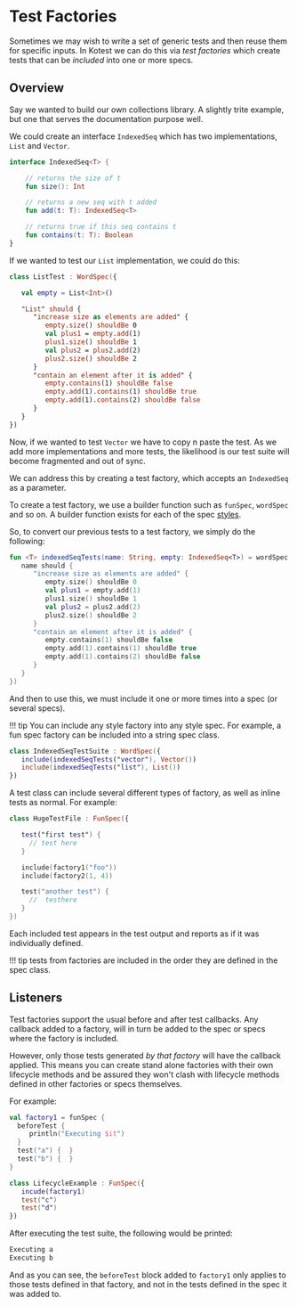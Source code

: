 Test Factories
===================

Sometimes we may wish to write a set of generic tests and then reuse them for specific inputs. In Kotest we can do this via _test factories_ which create tests that can be _included_ into one or more specs.

## Overview

Say we wanted to build our own collections library. A slightly trite example, but one that serves the documentation purpose well.

We could create an interface `IndexedSeq` which has two implementations, `List` and `Vector`.

```kotlin
interface IndexedSeq<T> {

    // returns the size of t
    fun size(): Int

    // returns a new seq with t added
    fun add(t: T): IndexedSeq<T>

    // returns true if this seq contains t
    fun contains(t: T): Boolean
}
```

If we wanted to test our `List` implementation, we could do this:

```kotlin
class ListTest : WordSpec({

   val empty = List<Int>()

   "List" should {
      "increase size as elements are added" {
         empty.size() shouldBe 0
         val plus1 = empty.add(1)
         plus1.size() shouldBe 1
         val plus2 = plus2.add(2)
         plus2.size() shouldBe 2
      }
      "contain an element after it is added" {
         empty.contains(1) shouldBe false
         empty.add(1).contains(1) shouldBe true
         empty.add(1).contains(2) shouldBe false
      }
   }
})
```

Now, if we wanted to test `Vector` we have to copy n paste the test. As we add more implementations and more tests, the likelihood is our test suite will become fragmented and out of sync.

We can address this by creating a test factory, which accepts an `IndexedSeq` as a parameter.

To create a test factory, we use a builder function such as `funSpec`, `wordSpec` and so on. A builder function exists for each of the spec [styles](styles.md).

So, to convert our previous tests to a test factory, we simply do the following:

```kotlin
fun <T> indexedSeqTests(name: String, empty: IndexedSeq<T>) = wordSpec {
   name should {
      "increase size as elements are added" {
         empty.size() shouldBe 0
         val plus1 = empty.add(1)
         plus1.size() shouldBe 1
         val plus2 = plus2.add(2)
         plus2.size() shouldBe 2
      }
      "contain an element after it is added" {
         empty.contains(1) shouldBe false
         empty.add(1).contains(1) shouldBe true
         empty.add(1).contains(2) shouldBe false
      }
   }
})
```

And then to use this, we must include it one or more times into a spec (or several specs).

!!! tip
    You can include any style factory into any style spec. For example, a fun spec factory can be included into a string spec class.

```kotlin
class IndexedSeqTestSuite : WordSpec({
   include(indexedSeqTests("vector"), Vector())
   include(indexedSeqTests("list"), List())
})
```

A test class can include several different types of factory, as well as inline tests as normal. For example:

```kotlin
class HugeTestFile : FunSpec({

   test("first test") {
     // test here
   }

   include(factory1("foo"))
   include(factory2(1, 4))

   test("another test") {
     //  testhere
   }
})
```

Each included test appears in the test output and reports as if it was individually defined.

!!! tip
    tests from factories are included in the order they are defined in the spec class.

## Listeners

Test factories support the usual before and after test callbacks. Any callback added to a factory, will in turn be added to the spec or specs where the factory is included.

However, only those tests generated _by that factory_ will have the callback applied. This means you can create stand alone factories with their own lifecycle methods and be assured they won't clash with lifecycle methods defined in other factories or specs themselves.

For example:


```kotlin
val factory1 = funSpec {
  beforeTest {
     println("Executing $it")
  }
  test("a") {  }
  test("b") {  }
}
```

```kotlin
class LifecycleExample : FunSpec({
   incude(factory1)
   test("c")
   test("d")
})
```

After executing the test suite, the following would be printed:

```bash
Executing a
Executing b
```

And as you can see, the `beforeTest` block added to `factory1` only applies to those tests defined in that factory, and not in the tests defined in the spec it was added to.
